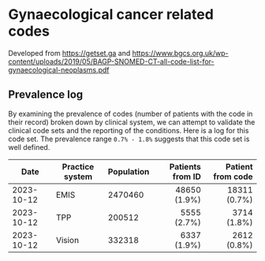 # Gynaecological cancer related codes

Developed from https://getset.ga and https://www.bgcs.org.uk/wp-content/uploads/2019/05/BAGP-SNOMED-CT-all-code-list-for-gynaecological-neoplasms.pdf


## Prevalence log

By examining the prevalence of codes (number of patients with the code in their record) broken down by clinical system, we can attempt to validate the clinical code sets and the reporting of the conditions. Here is a log for this code set. The prevalence range `0.7% - 1.8%` suggests that this code set is well defined.

| Date       | Practice system | Population | Patients from ID | Patient from code |
| ---------- | --------------- | ---------- | ---------------: | ----------------: |
| 2023-10-12 | EMIS            | 2470460    |    48650 (1.9%)  |    18311 (0.7%)   |
| 2023-10-12 | TPP             | 200512     |     5555 (2.7%)  |     3714 (1.8%)   |
| 2023-10-12 | Vision          | 332318     |     6337 (1.9%)  |     2612 (0.8%)   |